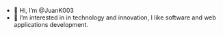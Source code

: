 - 👋 Hi, I’m @JuanK003
- 👀 I’m interested in in technology and innovation, I like software and web applications development.


<!---
JuanK003/JuanK003 is a ✨ special ✨ repository because its `README.md` (this file) appears on your GitHub profile.
You can click the Preview link to take a look at your changes.
--->
